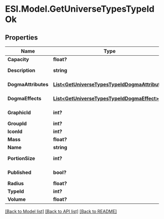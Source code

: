 # ESI.Model.GetUniverseTypesTypeIdOk
## Properties

Name | Type | Description | Notes
------------ | ------------- | ------------- | -------------
**Capacity** | **float?** | capacity number | [optional] 
**Description** | **string** | description string | 
**DogmaAttributes** | [**List&lt;GetUniverseTypesTypeIdDogmaAttribute&gt;**](GetUniverseTypesTypeIdDogmaAttribute.md) | dogma_attributes array | [optional] 
**DogmaEffects** | [**List&lt;GetUniverseTypesTypeIdDogmaEffect&gt;**](GetUniverseTypesTypeIdDogmaEffect.md) | dogma_effects array | [optional] 
**GraphicId** | **int?** | graphic_id integer | [optional] 
**GroupId** | **int?** | group_id integer | 
**IconId** | **int?** | icon_id integer | [optional] 
**Mass** | **float?** | mass number | [optional] 
**Name** | **string** | name string | 
**PortionSize** | **int?** | portion_size integer | [optional] 
**Published** | **bool?** | published boolean | 
**Radius** | **float?** | radius number | [optional] 
**TypeId** | **int?** | type_id integer | 
**Volume** | **float?** | volume number | [optional] 

[[Back to Model list]](../README.md#documentation-for-models) [[Back to API list]](../README.md#documentation-for-api-endpoints) [[Back to README]](../README.md)

